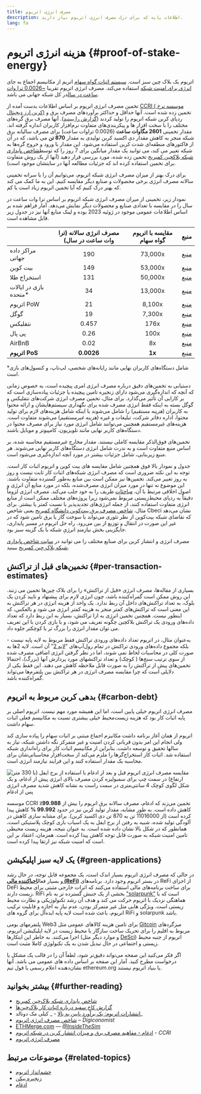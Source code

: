 ```yaml
---
title: مصرف انرژی اتریوم
description: اطلاعات پایه که برای درک مصرف انرژی اتریوم نیاز دارید.
lang: fa
---
```


# هزینه انرژی اتریوم {#proof-of-stake-energy}

اتریوم یک بلاک چین سبز است. [سیستم اثبات گواه سهام](/developers/docs/consensus-mechanisms/pos) اتریم از مکانیسم اجماع به جای [انرژی برای امنیت شبکه](/developers/docs/consensus-mechanisms/pow) استفاده می‌کند. مصرف انرژی اتریوم تقریبا [~0.0026 ترا وات ساعت در سال](https://carbon-ratings.com/eth-report-2022)در کل شبکه جهانی می باشد.

تخمین مصرف انرژی اتریوم بر اساس اطلاعات بدست آمده از [CCRI ( موسسه نرخ کربن ارز دیجیتال)](https://carbon-ratings.com) تخمین زده شده است. آنها حداقل و حداکثر برآوردهای مصرف برق و ردپای کربن شبکه اتریوم را تولید کردند ([گزارش را ببینید](https://carbon-ratings.com/eth-report-2022)). آنها مصرف برق گره‌های مختلف را با سخت افزار ها و پیکربندی‌های متفاوت نرم‌افزار کاربران اندازه گرفته اند. مقدار تخمینی **2601 مگاوات ساعت** (0.0026 تراوات ساعت) برای مصرف سالیانه برق شبکه منجر به کاهش مقدار دی اکسید کربن تولیدی به مقدار **870 تن** می باشد، که در آن از فاکتورهای منطقه‌ای شدت کربن استفاده می‌شود. این مقدار با ورود و خروج گره‌ها به شبکه تغییر می کند، می توانید یک مقدار میانگین برای 7 روز را که توسط[شاخص پایداری شبکه بلاکچین کمبریج](https://ccaf.io/cbnsi/ethereum) تخمین زده شده، مورد بررسی قرار دهید (آنها از یک روش متفاوت برای تخمین استفاده کرده اند که جزئیات مطالعه آنها در سایتشان موجود است).

برای درک بهتر از میزان مصرف انرژی شبکه اتریوم، می‌توانیم آن را با سرانه تخمینی سالانه مصرف انرژی برخی محصولات و صنایع دیگر مقایسه کنیم. این به ما کمک می کند که بهنر درک کنیم که آیا تخمین اتریوم زیاد است یا کم.

<EnergyConsumptionChart />

نمودار زیر، تخمینی از میران مصرف انرژی شبکه اتریوم بر اساس ترا وات ساعت در سال را در مقایسه با تعدادی صنایع و محصولات دیگر نمایش می‌دهد. آمار فراهم شده بر اساس اطلاعات عمومی موجود در ژوئیه 2023 بوده و لینک منابع آنها نیز در جدول زیر قابل مشاهده است.

|                          | مصرف انرژی سالانه (ترا وات ساعت در سال) | مقایسه با اتریوم گواه سهام |                                                                                      منبع                                                                                       |
|:------------------------ |:---------------------------------------:|:--------------------------:|:-------------------------------------------------------------------------------------------------------------------------------------------------------------------------------:|
| مراکز داده جهانی         |                   190                   |          73,000x           |                                    [منبع](https://www.iea.org/commentaries/data-centres-and-energy-from-global-headlines-to-local-headaches)                                    |
| بیت کوین                 |                   149                   |          53,000x           |                                                                 [منبع](https://ccaf.io/cbnsi/cbeci/comparisons)                                                                 |
| استخراج طلا              |                   131                   |          50,000x           |                                                                 [منبع](https://ccaf.io/cbnsi/cbeci/comparisons)                                                                 |
| بازی در ایالات متحده\* |                   34                    |          13,000x           |                 [منبع](https://www.researchgate.net/publication/336909520_Toward_Greener_Gaming_Estimating_National_Energy_Use_and_Energy_Efficiency_Potential)                 |
| اتریوم PoW               |                   21                    |           8,100x           |                                                                    [منبع](https://ccaf.io/cbnsi/ethereum/1)                                                                     |
| گوگل                     |                   19                    |           7,300x           |                                           [منبع](https://www.gstatic.com/gumdrop/sustainability/google-2022-environmental-report.pdf)                                           |
| نتفلیکس                  |                  0.457                  |            176x            | [منبع](https://assets.ctfassets.net/4cd45et68cgf/7B2bKCqkXDfHLadrjrNWD8/e44583e5b288bdf61e8bf3d7f8562884/2021_US_EN_Netflix_EnvironmentalSocialGovernanceReport-2021_Final.pdf) |
| پی پال                   |                  0.26                   |            100x            |                                  [منبع](https://s202.q4cdn.com/805890769/files/doc_downloads/global-impact/CDP_Climate_Change_PayPal-(1).pdf)                                   |
| AirBnB                   |                  0.02                   |             8x             |                               [منبع](https://s26.q4cdn.com/656283129/files/doc_downloads/governance_doc_updated/Airbnb-ESG-Factsheet-(Final).pdf)                               |
| **اتریوم PoS**           |               **0.0026**                |           **1x**           |                                                               [منبع](https://carbon-ratings.com/eth-report-2022)                                                                |

\*شامل دستگاه‌های کاربران نهایی مانند رایانه‌های شخصی، لپ‌تاپ، و کنسول‌های بازی است.

دستیابی به تخمین‌های دقیق درباره مصرف انرژی امری پیچیده است، به خصوص زمانی که آنچه که اندازه‌گیری می‌شود دارای زنجیره تامین پیچیده یا جزئیات پیاده‌سازی است که بر کارایی آن تأثیر می‌گذارد. برای مثال، تخمین‌ مصرف انرژی شرکت‌های نتفلیکس و گوگل بسته به اینکه فقط انرژی مصرف شده برای نگهداری سیستم‌هایشان و ارائه محتوا به کاربران (_هزینه مستقیم_) را شامل می‌شوند یا اینکه شامل هزینه‌های لازم برای تولید محتوا، اداره دفاتر شرکت، تبلیغات و غیره (_هزینه غیرمستقیم_) می‌شوند متفاوت است. هزینه‌های غیرمستقیم همچنین می‌توانند شامل انرژی مورد نیاز برای مصرف محتوا در دستگاه‌های کاربر نهایی مانند تلویزیون، کامپیوتر و موبایل باشند.

تخمین‌های فوق‌الذکر مقایسه کاملی نیستند. مقدار مخارج غیرمستقیم محاسبه شده، بر اساس منبع متفاوت است و به ندرت شامل انرژی دستگاه‌های کاربر نهایی می‌شوند. هر منبع زیربنایی، شامل جزئیات بیشتر در مورد آنچه اندازه‌گیری می‌شود است.

جدول و نمودار بالا فوق همچنین شامل مقایسه های بیت کوین و اتریوم اثبات کار است. توجه به این نکته ضروری است که مصرف انرژی شبکه‌های اثبات کار ثابت نیست و روز به روز تغییر می‌کند. تخمین‌ها نیز ممکن است بین منابع به‌طور گسترده‌ متفاوت باشند. این موضوع نه تنها در مورد میزان انرژی مصرف‌شده، بلکه در مورد منابع آن انرژی و اصول اخلاقی مرتبط با آن، [مباحثات](https://www.coindesk.com/business/2020/05/19/the-last-word-on-bitcoins-energy-consumption/) ظریف را به خود جلب می‌کند. مصرف انرژی لزوماً دقیقاً به ردپای محیط‌زیستی مربوط نمی‌شود زیرا پروژه‌های مختلف ممکن است از منابع انرژی متفاوت استفاده کنند، از جمله انرژی‌های تجدید‌پذیر با نسبت کمتر یا بیشتر. برای مثال، [شاخص مصرف برق بیت‌کوین دانشگاه کمبریج](https://ccaf.io/cbnsi/cbeci/comparisons) یعنی شاخص Cbeci نشان می‌دهد که تقاضای شبکه بیت‌کوین از نظر تئوری می‌تواند با سوخت گاز یا برق تامین شود که در غیر این صورت در انتقال و توزیع از بین می‌رود. راه حل اتریوم در مسیر پایداری، جایگزینی بخش نیازمندِ انرژیِ شبکه با یک گزینه سبز بود.

مصرف انرژی و انتشار کربن برای صنایع مختلف را می توانید در [سایت شاخص پایداری شبکه بلاک چین کمبریج](https://ccaf.io/cbnsi/ethereum) ببینید.

## تخمین‌های قبل از تراکنش {#per-transaction-estimates}

بسیاری از مقاله‌ها، مصرف انرژی «قبل از تراکنش» را برای بلاک چین‌ها تخمین می زنند. این روش ممکن است گمراه‌کننده باشد، چون انرژی لازم برای پیشنهاد و تایید کردن یک بلوک، به تعداد تراکنش‌های داخل آن ربط ندارد. یک واحد از هزینه انرژی در هر تراکنش به این معنی است که تراکنش‌های کمتر منجر به هزینه کمتر انرژی می شود و بالعکس، که اینطور نیست. همچنین تخمین انرژی به ازا تراکنش، بسیار به این ربط دارد که تعداد داده‌های ورودی یک تراکنش بلاکچین چگونه تعریف می شود، و با بازی کردن با این تعریف می توان مقدار انرژی را بزرگ تر یا کوچکتر جلوه داد.

به‌عنوان مثال، در اتریوم تعداد داده‌های ورودی تراکنش فقط مربوط به لایه پایه نیست - بلکه مجموع داده‌های ورودی تراکنش در تمام رول‌‌آپ‌های "[لایه 2](/layer-2/)" آن است. لایه 2ها به صورت کلی در محاسبات لحاظ نمی شوند، اما در نظر گرفتن انرژی اضافی مصرف شده از سوی ترتیب سنج‌ها ( کوچک) و تعداد تراکنشهای مورد پردازش آنها (بزرگ)، احتمالا تخمین‌های پیش از تراکنش را به صورت قابل ملاحظه‌ کاهش می دهند. این فقط یکی از دلایلی است که چرا مقایسه مصرف انرژی در هر تراکنش بین پلتفرم‌ها می‌تواند گمراه‌کننده باشد.

## بدهی کربن مربوط به اتریوم {#carbon-debt}

مصرف انرژی اتریوم خیلی پایین است، اما این همیشه مورد مهم نیست. اتریوم اصلی بر پایه اثبات کار بود که هزینه زیست‌محیط خیلی بیشتری نسبت به مکانیسم فعلی اثبات سهام داشت.

اتریوم از همان آغاز برنامه داشت مکانیزم اجماع مبتنی بر اثبات سهام را پیاده سازی کند ولی انجام این امر بدون قربانی کردن امنیت و غیر متمرکز نگه داشتن شبکه، نیاز به سالها تحقیق و توسعه داشت. بنابراین از مکانیسم اثبات کار برای راه‌اندازی شبکه استفاده شد. اثبات کار استخراج‌گرها را ملزم می‌کند از سخت‌افزار محاسباتی‌شان برای محاسبه یک مقدار استفاده کنند و این فرایند نیازمند انرژی است.

![مقایسه مصرف انرژی اتریوم قبل و بعد از ادغام با استفاده از برج ایفل (با 330 متر ارتفاع) در سمت چپ برای سمبولیزه کردن مصرف بالای انرژی پیش از ادغام،‌ و یک شکل لگوی کوچک 4 سانتی‌متری در سمت راست به نشانه کاهش شدید مصرف انرژی پس از ادغام](energy_consumption_pre_post_merge.png)

موسسه CCRI تخمین می‌زند که ادغام، مصرف سالانه برق اتریوم را بیش از **99.988٪** کاهش داده است. به طور مشابه، مقدار تولید کربن نیز در حدود **99.992 %** کاهش پیدا کرده است (از 11016000 تن به 870 تن دی اکسید کربن). برای مشابه سازی کاهش در آلودگی تولید شده، شبیه به رفتن از برج ایفل به یک اسباب بازی کوچک پلاستیکی است، همانطور که در شکل بالا نشان داده شده است. به عنوان نتیجه، هزینه زیست محیطی تامین امنیت شبکه به صورت قابل توجه کاهش پیدا کرده است. همزمان، اعتقاد بر این است که امنیت شبکه نیز ارتقا پیدا کرده است.

## یک لایه سبز اپلیکیشن {#green-applications}

در حالی که مصرف انرژی اتریوم بسیار اندک است، یک مجموعه قابل توجه، در حال رشد و بسیار فعال[**احیاکننده مالی (ReFi)**](/refi/) در بستر اتریوم وجود دارد. برنامه‌های ReFi از اجزای DeFi برای ساخت برنامه‌های مالی استفاده می‌کنند که اثرات خارجی مثبتی برای محیط زیست دارند. RiFi بخشی از یک جنبش گسترده تر به نام ["solarpunk"](https://en.wikipedia.org/wiki/Solarpunk) است که با هماهنگی نزدیک با اتریوم حرکت می کند و هدف آن رشد تکنولوژیکی و نظارت محیط زیستی است. ویژگی هایی مثل غیر متمرکز بودن، عدم نیاز به اجازه و قابلیت ترکیب اتریوم، باعث شده است لایه پایه ایده‌آل برای گروه های RiFi و solarpunk باشد.

پلتفرمهای بومی Web3 برای تامین هزینه کالاهای عمومی مثل [Gitcoin](https://gitcoin.co) میزگردهای مربوط به اقلیم را برای تحریک ساخت سازگار با محیط زیست در لایه اپلیکیشن اتریوم، اجرا می‌کنند. به خاطر این ابتکارها (و موارد دیگر مثل [DeSci](/desci/)) اتریوم از جنبه محیط زیستی و اجتماعی در حال تبدیل شدن به یک تکنولوژی کاملا مثبت است.

<Alert variant="update">
<AlertEmoji text=":evergreen_tree:" />
<AlertContent>
<AlertDescription>
  اگر فکر می‌کنید این صفحه می‌تواند دقیق‌تر شود، لطفاً آن را در قالب یک مشکل یا درخواست مطرح کنید. آمار این صفحه بر اساس داده های عمومی می باشد. آنها نشان‌دهنده اعلام رسمی یا قول تیم ethereum.org یا بنیاد اتریوم نیستند.
</AlertDescription>
</AlertContent>
</Alert>

## بیشتر بخوانید {#further-reading}

- [شاخص پایداری شبکه بلاک‌چین کمبریج](https://ccaf.io/cbnsi/ethereum)
- [گزارش کاخ سفید درباره اثبات کار بلاک‌چین‌ها](https://www.whitehouse.gov/wp-content/uploads/2022/09/09-2022-Crypto-Assets-and-Climate-Report.pdf)
- [انتشارات اتریوم: یک برآورد پایین به بالا](https://kylemcdonald.github.io/ethereum-emissions/) - _ کیلی مک دونالد_
- [شاخص مصرف انرژی اتریوم](https://digiconomist.net/ethereum-energy-consumption/) – _Digiconomist_
- [ETHMerge.com](https://ethmerge.com/) — _[@InsideTheSim](https://twitter.com/InsideTheSim)_
- [ادغام - مفاهیم مصرف برق و میزان انتشار کربن در شبکه اتریوم](https://carbon-ratings.com/eth-report-2022) - _CCRI_
- [مصرف انرژی اتریوم](https://mirror.xyz/jmcook.eth/ODpCLtO4Kq7SCVFbU4He8o8kXs418ZZDTj0lpYlZkR8)

## موضوعات مرتبط {#related-topics}

- [چشم‌انداز اتریوم](/roadmap/vision/)
- [زنجیره بیکن](/roadmap/beacon-chain)
- [ادغام](/roadmap/merge/)
